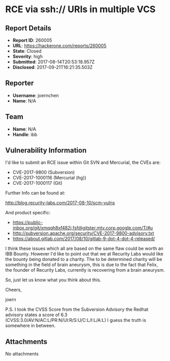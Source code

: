# RCE via ssh:// URIs in multiple VCS 

## Report Details
- **Report ID**: 260005
- **URL**: https://hackerone.com/reports/260005
- **State**: Closed
- **Severity**: high
- **Submitted**: 2017-08-14T20:53:18.957Z
- **Disclosed**: 2017-09-21T16:21:35.503Z

## Reporter
- **Username**: joernchen
- **Name**: N/A

## Team
- **Name**: N/A
- **Handle**: ibb

## Vulnerability Information
I'd like to submit an RCE issue within Git SVN and Mercurial, the CVEs are:

*  CVE-2017-9800 (Subversion)
* CVE-2017-1000116 (Mercurial (hg))
* CVE-2017-1000117 (Git)

Further Info can be found at:

http://blog.recurity-labs.com/2017-08-10/scm-vulns

And product specific:

* https://public-inbox.org/git/xmqqh8xf482j.fsf@gitster.mtv.corp.google.com/T/#u
* http://subversion.apache.org/security/CVE-2017-9800-advisory.txt
* https://about.gitlab.com/2017/08/10/gitlab-9-dot-4-dot-4-released/

I think these issues which all are based on the same flaw could be worth
an IBB Bounty. However I'd like to point out that we at Recurity Labs
would like the bounty being donated to a charity. The to be determined
charity will be something in the field of brain aneurysm, this is due to
the fact that Felix, the founder of Recurity Labs, currently is
recovering from a brain aneurysm.


So, just let us know what you think about this.

Cheers,

joern

P.S. I took the CVSS Score from the Subversion Advisory
the Redhat advisory states a score of 6.3 (CVSS:3.0/AV:N/AC:L/PR:N/UI:R/S:U/C:L/I:L/A:L) I guess the truth is somewhere in between.

## Attachments
No attachments

